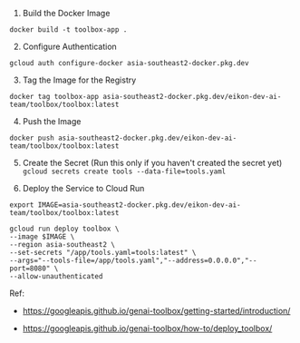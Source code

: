 1. Build the Docker Image 

`docker build -t toolbox-app .`

2. Configure Authentication

`gcloud auth configure-docker asia-southeast2-docker.pkg.dev`

3. Tag the Image for the Registry

`docker tag toolbox-app asia-southeast2-docker.pkg.dev/eikon-dev-ai-team/toolbox/toolbox:latest`

4. Push the Image

`docker push asia-southeast2-docker.pkg.dev/eikon-dev-ai-team/toolbox/toolbox:latest`

5. Create the Secret (Run this only if you haven't created the secret yet)
`gcloud secrets create tools --data-file=tools.yaml`

6. Deploy the Service to Cloud Run
```
export IMAGE=asia-southeast2-docker.pkg.dev/eikon-dev-ai-team/toolbox/toolbox:latest 

gcloud run deploy toolbox \
--image $IMAGE \
--region asia-southeast2 \
--set-secrets "/app/tools.yaml=tools:latest" \
--args="--tools-file=/app/tools.yaml","--address=0.0.0.0","--port=8080" \
--allow-unauthenticated
```

Ref:
- https://googleapis.github.io/genai-toolbox/getting-started/introduction/

- https://googleapis.github.io/genai-toolbox/how-to/deploy_toolbox/